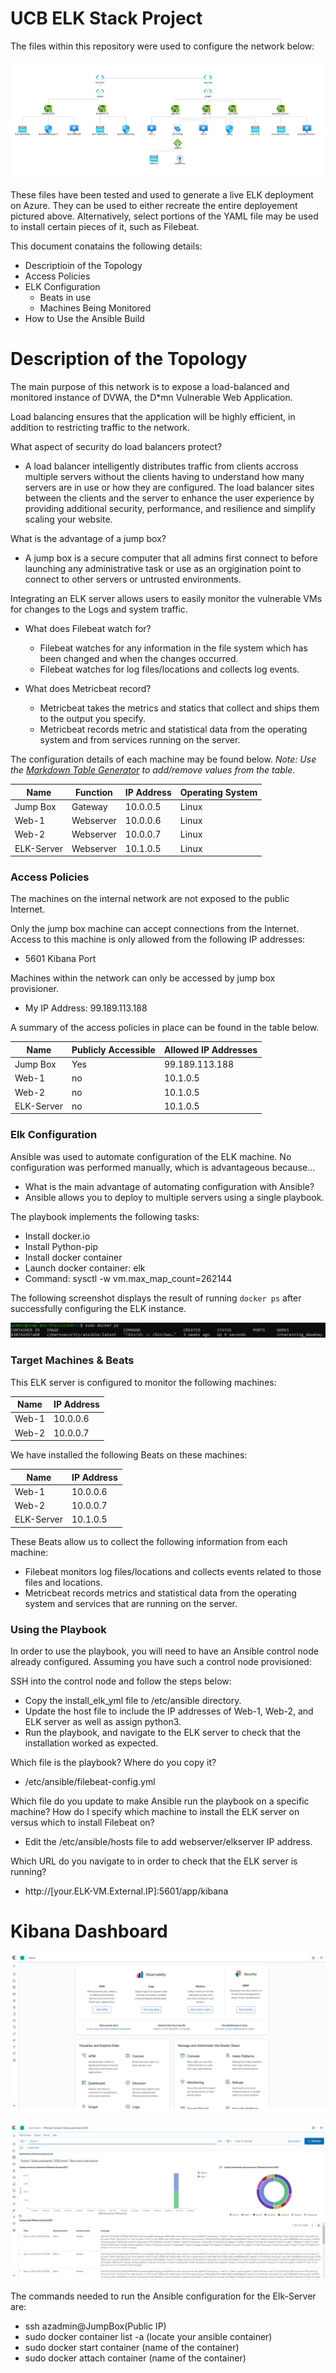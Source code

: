 # UCB ELK Stack Project

The files within this repository were used to configure the network below: 

![Image of Topology](https://github.com/mitsu0921/UCB-ELK-Stack-Project/blob/main/Diagrams/ELK%20Stack%20Topology.png?raw=true)

These files have been tested and used to generate a live ELK deployment on Azure. They can be used to either recreate the entire deployement pictured above. Alternatively, select portions of the YAML file may be used to install certain pieces of it, such as Filebeat. 

This document conatains the following details:
* Descriptioin of the Topology 
* Access Policies
* ELK Configuration
  - Beats in use
  - Machines Being Monitored
* How to Use the Ansible Build

# Description of the Topology 

The main purpose of this network is to expose a load-balanced and monitored instance of DVWA, the D*mn Vulnerable Web Application. 

Load balancing ensures that the application will be highly efficient, in addition to restricting traffic to the network.

What aspect of security do load balancers protect? 

* A load balancer intelligently distributes traffic from clients accross multiple servers without the clients having to understand how many servers are in use or how they are configured. The load balancer sites between the clients and the server to enhance the user experience by providing additional security, performance, and resilience and simplify scaling your website. 

 What is the advantage of a jump box?
  
* A jump box is a secure computer that all admins first connect to before launching any administrative task or use as an orgigination point to connect to other servers or untrusted environments. 

Integrating an ELK server allows users to easily monitor the vulnerable VMs for changes to the Logs and system traffic. 

* What does Filebeat watch for?
  - Filebeat watches for any information in the file system which has been changed and when the changes occurred.
  - Filebeat watches for log files/locations and collects log events. 

* What does Metricbeat record?
  - Metricbeat takes the metrics and statics that collect and ships them to the output you specify. 
  - Metricbeat records metric and statistical data from the operating system and from services running on the server. 

The configuration details of each machine may be found below.
_Note: Use the [Markdown Table Generator](http://www.tablesgenerator.com/markdown_tables) to add/remove values from the table_.

| Name     | Function | IP Address | Operating System |
|----------|----------|------------|------------------|
| Jump Box | Gateway  | 10.0.0.5   | Linux            |
| Web-1     | Webserver |   10.0.0.6   |    Linux        |
| Web-2     | Webserver |   10.0.0.7   |  Linux         |
| ELK-Server | Webserver |   10.1.0.5   |     Linux        |

### Access Policies

The machines on the internal network are not exposed to the public Internet. 

Only the jump box machine can accept connections from the Internet. Access to this machine is only allowed from the following IP addresses:
* 5601 Kibana Port 

Machines within the network can only be accessed by jump box provisioner.
* My IP Address: 99.189.113.188

A summary of the access policies in place can be found in the table below.

| Name     | Publicly Accessible | Allowed IP Addresses |
|----------|---------------------|----------------------|
| Jump Box | Yes              | 99.189.113.188    |
| Web-1  |     no         |           10.1.0.5           |
|  Web-2    |       no       |       10.1.0.5      |
|  ELK-Server    |        no       |       10.1.0.5        |

### Elk Configuration

Ansible was used to automate configuration of the ELK machine. No configuration was performed manually, which is advantageous because...
- What is the main advantage of automating configuration with Ansible?
 - Ansible allows you to deploy to multiple servers using a single playbook. 

The playbook implements the following tasks:
- Install docker.io
- Install Python-pip
- Install docker container
- Launch docker container: elk
- Command: sysctl -w vm.max_map_count=262144

The following screenshot displays the result of running `docker ps` after successfully configuring the ELK instance.

![ELK intance](https://github.com/mitsu0921/UCB-ELK-Stack-Project/blob/main/Diagrams/docker%20ps.png?raw=true)

### Target Machines & Beats
This ELK server is configured to monitor the following machines:

| Name     |  IP Address | 
|----------|----------|
| Web-1 | 10.0.0.6  | 
| Web-2 |  10.0.0.7 | 

We have installed the following Beats on these machines:

| Name     |  IP Address | 
|----------|----------|
| Web-1 | 10.0.0.6  | 
| Web-2 |  10.0.0.7 | 
| ELK-Server |  10.1.0.5 | 

These Beats allow us to collect the following information from each machine:
- Filebeat monitors log files/locations and collects events related to those files and locations.
- Metricbeat records metrics and statistical data from the operating system and services that are running on the server.

### Using the Playbook
In order to use the playbook, you will need to have an Ansible control node already configured. Assuming you have such a control node provisioned: 

SSH into the control node and follow the steps below:
- Copy the install_elk_yml file to /etc/ansible directory.
- Update the host file to include the IP addresses of Web-1, Web-2, and ELK server as well as assign python3. 
- Run the playbook, and navigate to the ELK server to check that the installation worked as expected.

Which file is the playbook? Where do you copy it?
 - /etc/ansible/filebeat-config.yml 

Which file do you update to make Ansible run the playbook on a specific machine? How do I specify which machine to install the ELK server on versus which to install Filebeat on?
 - Edit the /etc/ansible/hosts file to add webserver/elkserver IP address. 
 
Which URL do you navigate to in order to check that the ELK server is running?
 - http://[your.ELK-VM.External.IP]:5601/app/kibana

# Kibana Dashboard
![Kibana Dashboard](https://github.com/mitsu0921/UCB-ELK-Stack-Project/blob/main/Diagrams/Kibana.png?raw=true)

![Kibana Dashboard2](https://github.com/mitsu0921/UCB-ELK-Stack-Project/blob/main/Diagrams/Kibana%202.png?raw=true)

The commands needed to run the Ansible configuration for the Elk-Server are:

- ssh azadmin@JumpBox(Public IP)
- sudo docker container list -a (locate your ansible container)
- sudo docker start container (name of the container)
- sudo docker attach container (name of the container)
